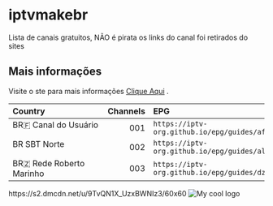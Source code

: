 # iptvmakebr
Lista de canais gratuitos, NÃO é pirata os links do canal foi retirados do sites

## Mais informações

Visite o ste para mais informações [Clique Aqui](https://maketvbr.wixsite.com/listatvbr) .

<table>
  <thead>
    <tr><th align="left">Country&nbsp;&nbsp;&nbsp;&nbsp;&nbsp;&nbsp;&nbsp;&nbsp;&nbsp;&nbsp;&nbsp;&nbsp;&nbsp;&nbsp;&nbsp;&nbsp;&nbsp;&nbsp;&nbsp;&nbsp;&nbsp;&nbsp;&nbsp;&nbsp;&nbsp;</th><th align="left">Channels</th><th align="left">EPG</th></tr>
  </thead>
  <tbody>
    <tr><td valign="top" rowspan="1">BR🇫&nbsp;Canal do Usuário</td><td align="right" nowrap>001</td><td nowrap><code>https://iptv-org.github.io/epg/guides/af.xml</code></td></tr>
    <tr><td valign="top" rowspan="1">BR&nbsp;SBT Norte</td><td align="right" nowrap>002</td><td nowrap><code>https://iptv-org.github.io/epg/guides/al.xml</code></td></tr>
    <tr><td valign="top" rowspan="1">BR🇿&nbsp;Rede Roberto Marinho</td><td align="right" nowrap>003</td><td nowrap><code>https://iptv-org.github.io/epg/guides/dz.xml</code></td></tr>
  </tbody>
</table>
<img>https://s2.dmcdn.net/u/9TvQN1X_UzxBWNIz3/60x60</img>
<img src="https://s2.dmcdn.net/u/9TvQN1X_UzxBWNIz3/60x60" alt="My cool logo"/>
